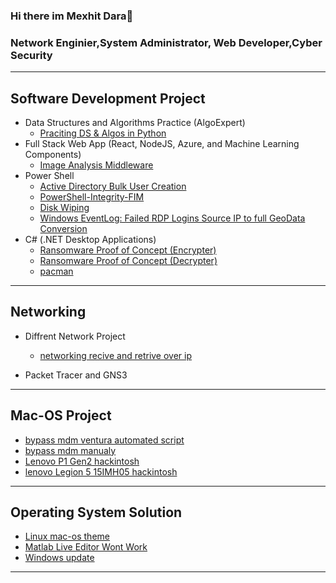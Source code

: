### Hi there im Mexhit Dara👋
### Network Enginier,System Administrator, Web Developer,Cyber Security
______________________________________________________________________________________________________________________________________________


<h2>Software Development Project</h2>

 - Data Structures and Algorithms Practice (AlgoExpert)
    - [Praciting DS & Algos in Python](https://github.com/mexhi-byte/Algorithms-Practice)
 - Full Stack Web App (React, NodeJS, Azure, and Machine Learning Components)
    - [Image Analysis Middleware](https://github.com/mexhi-byte/4chan-Image-Analysis-Middleware)
 - Power Shell
    - [Active Directory Bulk User Creation](https://github.com/mexhi-byte/ad-p1)
    - [PowerShell-Integrity-FIM](https://github.com/mexhi-byte/PowerShell-Integrity-FIM)
    - [Disk Wiping](https://github.com/mexhi-byte/Disk-Wiping-Utility)
    - [Windows EventLog: Failed RDP Logins Source IP to full GeoData Conversion](https://github.com/mexhi-byte/Sentinel-lab)
 - C# (.NET Desktop Applications)
    - [Ransomware Proof of Concept (Encrypter)](https://github.com/mexhi-byte/EncrypterPOCEncrypterPOC)
    - [Ransomware Proof of Concept (Decrypter)](https://github.com/mexhi-byte/DecrypterPOC)
    - [pacman](https://github.com/mexhi-byte/pacman--dotnet)

____________________________________________________________________________________________________________________________________________
<h2> Networking </h2>

- Diffrent Network Project
   - [networking recive and retrive over ip](https://github.com/mexhi-byte/Internet-Radio-Multicasting-multimedia-over-IP-master)

- Packet Tracer and GNS3






____________________________________________________________________________________________________________________________________________
<h2> Mac-OS Project </h2>


- [bypass mdm ventura automated script ](https://github.com/mexhi-byte/MDM-VENTURA)
- [bypass mdm manualy](https://github.com/mexhi-byte/baypass-mdm-ventura) 
- [Lenovo P1 Gen2 hackintosh]( https://github.com/mexhi-byte/lenovo-p1-gen2-hackintosh)
- [lenovo Legion 5 15IMH05 hackintosh ](https://github.com/mexhi-byte/Lenovo-Legion-5-15IMH05H-OpenCore-Ventura)

____________________________________________________________________________________________________________________________________________

<h2>Operating System Solution</h2>

 - [Linux mac-os theme](https://github.com/mexhi-byte/linux-macos)
 - [Matlab Live Editor Wont Work](https://github.com/mexhi-byte/matlab-not-opening)
 - [Windows update](https://github.com/mexhi-byte/enable-disable-windows-update-regedit)
____________________________________________________________________________________________________________________________________________


